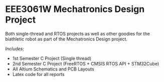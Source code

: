 # EEE3061W Mechatronics Design Project

Both single-thread and RTOS projects as well as other goodies for the biathletic robot as part of the Mechatronics Design project. 

*Includes:*
- 1st Semester C Project (Single thread)
- 2nd Semester C Project (FreeRTOS + CMSIS RTOS API + STM32Cube)
- All Altium Schematics and PCB Layouts
- Latex code for all reports
